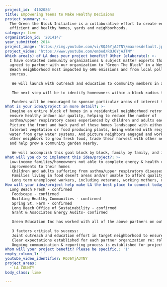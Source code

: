 ```yaml
---
project_id: '4102086'
title: Empowering Teens to Make Healthy Decisions
project_summary: >-
  The Green the Block Initiative is a collaborative effort to create energy
  efficient and healthy homes, yards and neighborhoods.
category: live
organization_id: '2014147'
year_submitted: 2014
project_image: 'https://img.youtube.com/vi/RQJ6YjAJTNY/maxresdefault.jpg'
project_video: 'https://www.youtube.com/embed/RQJ6YjAJTNY'
Which area(s) of LA does your project benefit? Other (elaborate): >-
  I have contacted community organizations & subject matter experts that have
  agreed to partner with our organization to "Green The Block" in a West Long
  Beach neighborhood most impacted by GHG emissions and from local pollution
  sources. 
   
   We will launch with outreach and education to community members in an effort to create awareness/acceptance around environmental health, energy-efficient homes, growing food locally, drought tolerant landscaping and gray water systems, and living more sustainable, green-focused lifestyles. 
   
   The next step will be to identify homeowners within a block radius that will participate and support Green The Block efforts. We will identify homeowners via local community groups, churches, neighborhood associations and school groups. Once we have homeowners identified, we will determine home & yard improvements via energy audits, soil tests and urban farming potential evaluations.
   
   Funders will be encouraged to sponsor particular areas of interest to their organization (Victory Farm, Energy Efficiency audits…) and homeowners will be encouraged to provide sweat equity to ensure engagement in the initiative. Local government officials will also be asked to support and promote the initiative as well.
What is your idea/project in more detail?: >-
  Imagine an entire block of homes in a residential neighborhood retrofitted to
  ensure healthy indoor air quality, helping to reduce the number of
  asthma/upper respiratory cases experienced by children and adults each year.
  Picture the front and back yard of these homes landscaped with either drought
  tolerant vegetation or food producing plants, being watered with recycled
  water from gray water systems. And picture neighbors engaged and working with
  other neighbors to grow fresh food, trade their harvest with other neighbors
  and help grow a community garden nearby.
   
   We will accomplish this goal block by block, family by family, and in one underserved community after the next, until entire LA neighborhoods are transformed into "Green The Block" communities.
What will you do to implement this idea/project?: >-
  Low-income families/homeowners not able to complete energy & health related
  improvements to their homes
   Children and adults suffering from asthma/upper respiratory diseases
   Families living in food desert areas and/or unable to afford quality food choices.
   Long term unemployed workers, including veterans, working mothers, displaced workers, youth at risk, foster youth and re-entry communities.
How will your idea/project help make LA the best place to connect today? In LA2050?: |-
  Long Beach Fresh - confirmed
   Foodscape - confirmed
   Building Healthy Communities - confirmed
   Spring St. Farm - confirmed
   Long Beach Office of Sustainability - confirmed
   Grant & Associates Energy Audits- confirmed
   
   Green Education Inc has worked with all of the above partners on outreach programs via Building Healthy Communities (BHC) Neighborhood Workgroup for the past 3-4 years. We have implemented education programs re: energy efficiency, renewable energy, urban/community farming in the BHC service area in an effort to engage and educate low-income community members about the benefits of green & sustainable lifestyles.
   
   3 factors critical to success:
   Joint outreach and education effort in target neighborhood to ensure Green The Block initiative is clearly described, behavioral change is achieved, new behaviors are established, reinforced, rewarded and sustainable within each family household.
   Clear expectations established for each partner organization re: roles, tasks, deliverables, timelines/due dates, goals and budget.
   Ongoing communication & reporting process is established for project members to ensure all project components are planned, designed, launched and evaluated on a regular basis.
Whom will your project benefit? Please be specific.: '1'
empty_column_1: ''
youtube_video_identifier: RQJ6YjAJTNY
project_areas:
  - LA COUNTY
body_class: lime

---
```

